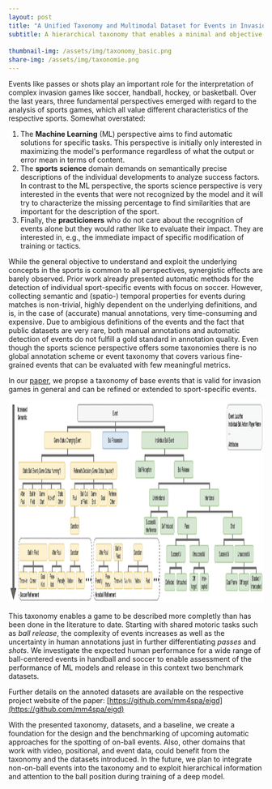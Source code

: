 ```yaml
---
layout: post
title: "A Unified Taxonomy and Multimodal Dataset for Events in Invasion Games"
subtitle: A hierarchical taxonomy that enables a minimal and objective annotation. And is modular expendable to fit the needs of various invasion games

thumbnail-img: /assets/img/taxonomy_basic.png
share-img: /assets/img/taxonomie.png
---
```


Events like passes or shots play an important role for the interpretation of complex invasion games like soccer, handball, hockey, or basketball. Over the last years, three fundamental perspectives emerged with regard to the analysis of sports games, which all value different characteristics of the respective sports.
Somewhat overstated: 
1. The **Machine Learning** (ML) perspective aims to find automatic solutions for specific tasks. This perspective is initially only interested in maximizing the model's performance regardless of what the output or error mean in terms of content. 
2. The **sports science** domain demands on semantically precise descriptions of the individual developments to analyze success factors. In contrast to the ML perspective, the sports science perspective is very interested in the events that were not recognized by the model and it will try to characterize the missing percentage to find similarities that are important for the description of the sport. 
3. Finally, the **practicioners** who do not care about the recognition of events alone but they would rather like to evaluate their impact. They are interested in, e.g., the immediate impact of specific modification of training or tactics. 

While the general objective to understand and exploit the underlying concepts in the sports is common to all perspectives, synergistic effects are barely observed. 
Prior work already presented automatic methods for the detection of individual sport-specific events with focus on soccer. However, collecting semantic and (spatio-) temporal properties for events during matches is non-trivial, highly dependent on the underlying definitions, and is, in the case of (accurate) manual annotations, very time-consuming and expensive. 
Due to ambigious definitions of the events and the fact that public datasets are very rare, both manual annotations and automatic detection of events do not fulfill a gold standard in annotation quality. 
Even though the sports science perspective offers some taxonomies there is no global annotation scheme or event taxonomy that covers various fine-grained events that can be evaluated with few meaningful metrics.

In our [paper](https://arxiv.org/pdf/2108.11149.pdf), we propse a taxonomy of base events that is valid for invasion games in general and can be refined or extended to sport-specific events. 

<img src="./assets/img/taxonomy.png" alt="drawing" width=1000 height = 400/>

This taxonomy enables a game to be described more completly than has been done in the literature to date.
Starting with shared motoric tasks such as *ball release*, the complexity of events increases as well as the uncertainty in human annotations just in further differentiating *passes* and *shots*.
We investigate the expected human performance for a wide range of ball-centered events in handball and soccer to enable assessment of the performance of ML models and release in this context two benchmark datasets.

Further details on the annoted datasets are available on the respective project website of the paper: [https://github.com/mm4spa/eigd](https://github.com/mm4spa/eigd)


With the presented taxonomy, datasets, and a baseline, we create a foundation for the design and the benchmarking of upcoming automatic approaches for the spotting of on-ball events. Also, other domains that work with video, positional, and event data, could benefit from the taxonomy and the datasets introduced. In the future, we plan to integrate non-on-ball events into the taxonomy and to exploit hierarchical information and attention to the ball position during training of a deep model.